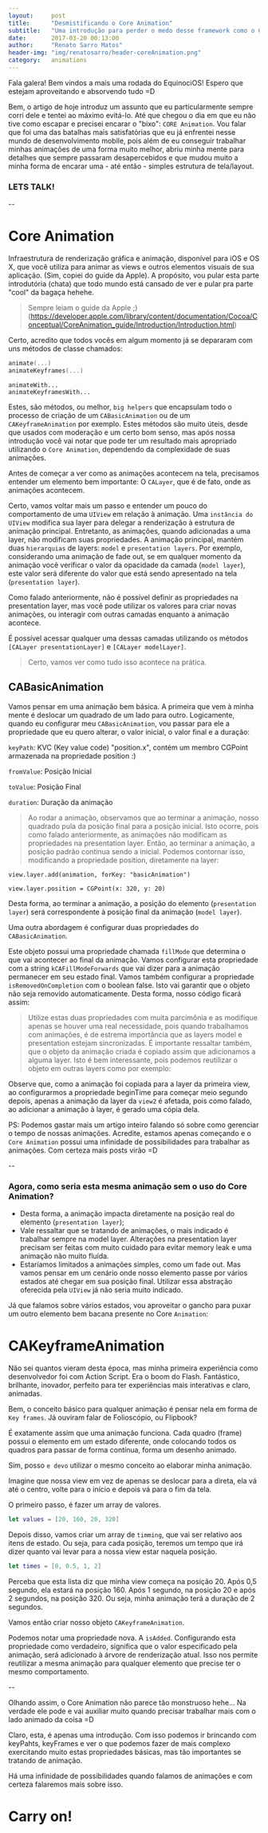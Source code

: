 ```yaml
---
layout:     post
title:      "Desmistificando o Core Animation"
subtitle:   "Uma introdução para perder o medo desse framework como o Core Animation pode ser útil ao elaborar suas animações"
date:       2017-03-20 00:13:00
author:     "Renato Sarro Matos"
header-img: "img/renatosarro/header-coreAnimation.png"
category:   animations
---
```


Fala galera! Bem vindos a mais uma rodada do EquinociOS! Espero que estejam aproveitando e absorvendo tudo =D

Bem, o artigo de hoje introduz um assunto que eu particularmente sempre corri dele e tentei ao máximo evitá-lo. Até que chegou o dia em que eu não tive como escapar e precisei encarar o "bixo": `CORE Animation`.
Vou falar que foi uma das batalhas mais satisfatórias que eu já enfrentei nesse mundo de desenvolvimento mobile, pois além de eu conseguir trabalhar minhas animações de uma forma muito melhor, abriu minha mente para detalhes que sempre passaram desapercebidos e que mudou muito a minha forma de encarar uma - até então - simples estrutura de tela/layout.

### LETS TALK!

--

# Core Animation

Infraestrutura de renderização gráfica e animação, disponível para iOS e OS X, que você utiliza para animar as views e outros elementos visuais de sua aplicação.
(Sim, copiei do guide da Apple).
A propósito, vou pular esta parte introdutória (chata) que todo mundo está cansado de ver e pular pra parte "cool" da bagaça hehehe.

> Sempre leiam o guide da Apple ;) (https://developer.apple.com/library/content/documentation/Cocoa/Conceptual/CoreAnimation_guide/Introduction/Introduction.html)

Certo, acredito que todos vocês em algum momento já se depararam com uns métodos de classe chamados:

~~~swift
animate(...)
animateKeyframes(...)
~~~

~~~objc
animateWith...
animateKeyframesWith...
~~~

Estes, são métodos, ou melhor, `big helpers` que encapsulam todo o processo de criação de um `CABasicAnimation` ou de um `CAKeyframeAnimation` por exemplo. Estes métodos são muito úteis, desde que usados com moderação e um certo bom senso, mas após nossa introdução você vai notar que pode ter um resultado mais apropriado utilizando o `Core Animation`, dependendo da complexidade de suas animações.

Antes de começar a ver como as animações acontecem na tela, precisamos entender um elemento bem importante: O `CALayer`, que é de fato, onde as animações acontecem.

Certo, vamos voltar mais um passo e entender um pouco do comportamento de uma `UIView` em relação à animação.
Uma `instância do UIView` modifica sua layer para delegar a renderização à estrutura de animação principal. Entretanto, as animações, quando adicionadas a uma layer, não modificam suas propriedades. A animação principal, mantém duas `hierarquias` de layers: `model` e `presentation layers`.
Por exemplo, considerando uma animação de fade out, se em qualquer momento da animação você verificar o valor da opacidade da camada (`model layer`), este valor será diferente do valor que está sendo apresentado na tela (`presentation layer`).

Como falado anteriormente, não é possível definir as propriedades na presentation layer, mas você pode utilizar os valores para criar novas animações, ou interagir com outras camadas enquanto a animação acontece.

É possível acessar qualquer uma dessas camadas utilizando os métodos `[CALayer presentationLayer]` e `[CALayer modelLayer]`.

> Certo, vamos ver como tudo isso acontece na prática.

## CABasicAnimation

Vamos pensar em uma animação bem básica. A primeira que vem à minha mente é deslocar um quadrado de um lado para outro. Logicamente, quando eu configurar meu `CABasicAnimation`, vou passar para ele a propriedade que eu quero alterar, o valor inicial, o valor final e a duração:

<script src="https://gist.github.com/renatosarro/4753b9eb2dd7e22aa1383000514c4c1a.js"></script>

`keyPath`: KVC (Key value code) "position.x", contém um membro CGPoint armazenada na propriedade position :)

`fromValue`: Posição Inicial

`toValue`: Posição Final

`duration`: Duração da animação

> Ao rodar a animação, observamos que ao terminar a animação, nosso quadrado pula da posição final para a posição inicial. Isto ocorre, pois como falado anteriormente, as animações não modificam as propriedades na presentation layer. Então, ao terminar a animação, a posição padrão continua sendo a inicial.
Podemos contornar isso, modificando a propriedade position, diretamente na layer:

~~~objc
view.layer.add(animation, forKey: "basicAnimation")

view.layer.position = CGPoint(x: 320, y: 20)
~~~

Desta forma, ao terminar a animação, a posição do elemento (`presentation layer`) será correspondente à posição final da animação (`model layer`).

Uma outra abordagem é configurar duas propriedades do `CABasicAnimation`.

Este objeto possui uma propriedade chamada `fillMode` que determina o que vai acontecer ao final da animação. Vamos configurar esta propriedade com a string `kCAFillModeForwards` que vai dizer para a animação permanecer em seu estado final.
Vamos também configurar a propriedade `isRemovedOnCompletion` com o boolean false. Isto vai garantir que o objeto não seja removido automaticamente. Desta forma, nosso código ficará assim:

<script src="https://gist.github.com/renatosarro/396251ef6307475353b2ce3f718a58ee.js"></script>

> Utilize estas duas propriedades com muita parcimônia e as modifique apenas se houver uma real necessidade, pois quando trabalhamos com animações, é de estrema importância que as layers model e presentation estejam sincronizadas.
É importante ressaltar também, que o objeto da animação criada é copiado assim que adicionamos a alguma layer. Isto é bem interessante, pois podemos reutilizar o objeto em outras layers como por exemplo:

<script src="https://gist.github.com/renatosarro/c5d8881d055ad76b546e26ece695bec8.js"></script>

Observe que, como a animação foi copiada para a layer da primeira view, ao configurarmos a propriedade beginTime para começar meio segundo depois, apenas a animação da layer da `view2` é afetada, pois como falado, ao adicionar a animação à layer, é gerado uma cópia dela.


PS: Podemos gastar mais um artigo inteiro falando só sobre como gerenciar o tempo de nossas animações. Acredite, estamos apenas começando e o `Core Animation` possui uma infinidade de possibilidades para trabalhar as animações. Com certeza mais posts virão =D

--

### Agora, como seria esta mesma animação sem o uso do Core Animation?

<script src="https://gist.github.com/renatosarro/dcc083ec91dfee76c46b5c48c56fd048.js"></script>

>
- Desta forma, a animação impacta diretamente na posição real do elemento (`presentation layer`);
- Vale ressaltar que se tratando de animações, o mais indicado é trabalhar sempre na model layer. Alterações na presentation layer precisam ser feitas com muito cuidado para evitar memory leak e uma animação não muito fluída.
- Estaríamos limitados a animações simples, como um fade out. Mas vamos pensar em um cenário onde nosso elemento passe por vários estados até chegar em sua posição final. Utilizar essa abstração oferecida pela `UIView` já não seria muito indicado.

Já que falamos sobre vários estados, vou aproveitar o gancho para puxar um outro elemento bem bacana presente no Core `Animation`:

# CAKeyframeAnimation

Não sei quantos vieram desta época, mas minha primeira experiência como desenvolvedor foi com Action Script. Era o boom do Flash. Fantástico, brilhante, inovador, perfeito para ter experiências mais interativas e claro, animadas.

Bem, o conceito básico para qualquer animação é pensar nela em forma de `Key frames`. Já ouviram falar de Folioscópio, ou Flipbook?

É exatamente assim que uma animação funciona. Cada quadro (frame) possui o elemento em um estado diferente, onde colocando todos os quadros para passar de forma contínua, forma um desenho animado.

Sim, posso `e devo` utilizar o mesmo conceito ao elaborar minha animação.

Imagine que nossa view em vez de apenas se deslocar para a direta, ela vá até o centro, volte para o início e depois vá para o fim da tela.

O primeiro passo, é fazer um array de valores.

~~~swift
let values = [20, 160, 20, 320]
~~~

Depois disso, vamos criar um array de `timming`, que vai ser relativo aos itens de estado. Ou seja, para cada posição, teremos um tempo que irá dizer quanto vai levar para a nossa view estar naquela posição.

~~~swift
let times = [0, 0.5, 1, 2]
~~~

Perceba que esta lista diz que minha view começa na posição 20. Após 0,5 segundo, ela estará na posição 160. Após 1 segundo, na posição 20 e após 2 segundos, na posição 320. Ou seja, minha animação terá a duração de 2 segundos.

Vamos então criar nosso objeto `CAKeyframeAnimation`.

<script src="https://gist.github.com/renatosarro/7dd14ca9892d894653f8f185d18f6409.js"></script>

Podemos notar uma propriedade nova. A `isAdded`. Configurando esta propriedade como verdadeiro, significa que o valor especificado pela animação, será adicionado à árvore de renderização atual. Isso nos permite reutilizar a mesma animação para qualquer elemento que precise ter o mesmo comportamento.

--

Olhando assim, o Core Animation não parece tão monstruoso hehe... Na verdade ele pode e vai auxiliar muito quando precisar trabalhar mais com o lado animado da coisa =D

Claro, esta, é apenas uma introdução. Com isso podemos ir brincando com keyPahts, keyFrames e ver o que podemos fazer de mais complexo exercitando muito estas propriedades básicas, mas tão importantes se tratando de animação.

Há uma infinidade de possibilidades quando falamos de animações e com certeza falaremos mais sobre isso.

# Carry on!




